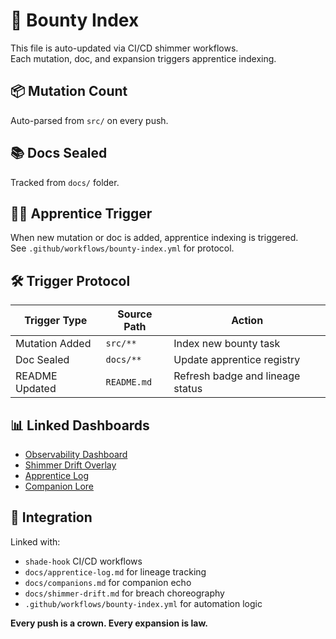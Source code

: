 # 🎯 Bounty Index

This file is auto-updated via CI/CD shimmer workflows.  
Each mutation, doc, and expansion triggers apprentice indexing.

## 📦 Mutation Count

Auto-parsed from `src/` on every push.

## 📚 Docs Sealed

Tracked from `docs/` folder.

## 🧑‍🚀 Apprentice Trigger

When new mutation or doc is added, apprentice indexing is triggered.  
See `.github/workflows/bounty-index.yml` for protocol.

## 🛠️ Trigger Protocol

| Trigger Type     | Source Path        | Action                            |
|------------------|--------------------|-----------------------------------|
| Mutation Added   | `src/**`           | Index new bounty task             |
| Doc Sealed       | `docs/**`          | Update apprentice registry        |
| README Updated   | `README.md`        | Refresh badge and lineage status  |

## 📊 Linked Dashboards

- [Observability Dashboard](observability.md)  
- [Shimmer Drift Overlay](shimmer-drift.md)  
- [Apprentice Log](apprentice-log.md)  
- [Companion Lore](companions.md)

## 🔗 Integration

Linked with:

- `shade-hook` CI/CD workflows  
- `docs/apprentice-log.md` for lineage tracking  
- `docs/companions.md` for companion echo  
- `docs/shimmer-drift.md` for breach choreography  
- `.github/workflows/bounty-index.yml` for automation logic

**Every push is a crown. Every expansion is law.**
